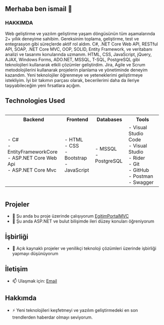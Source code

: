 ## Merhaba ben ismail 👋

### HAKKIMDA
Web geliştirme ve yazılım geliştirme yaşam döngüsünün tüm aşamalarında 2+ yıllık deneyime sahibim. Gereksinim toplama, geliştirme, test ve entegrasyon gibi süreçlerde aktif rol aldım. C#, .NET Core Web API, RESTful API, SOAP, .NET Core MVC, OOP, SOLID, Entity Framework, ve veritabanı analizi ve tasarımı konularında uzmanım. HTML, CSS, JavaScript, jQuery, AJAX, Windows Forms, ADO.NET, MSSQL, T-SQL, PostgreSQL gibi teknolojileri kullanarak etkili çözümler geliştirdim. Jira, Agile ve Scrum metodolojilerini kullanarak projelerin planlama ve yönetiminde deneyim kazandım. Yeni teknolojiler öğrenmeye ve yeteneklerimi geliştirmeye istekliyim. İyi bir takımın parçası olarak, becerilerimi daha da ileriye taşıyabileceğim yeni fırsatlara açığım.

## Technologies Used
<div style="display: flex; justify-content: space-around;">
<table>
  <tr>
    <th>Backend</th>
    <th>Frontend</th>
    <th>Databases</th>
    <th>Tools</th>
  </tr>
  <tr>
    <td>
      - C#<br>
      - EntityFrameworkCore<br>
      - ASP.NET Core Web Api<br>
      - ASP.NET Core Mvc
    </td>
    <td>
      - HTML<br>
      - CSS<br>
      - Bootstrap<br>
      - JavaScript
    </td>
    <td>
      - MSSQL<br>
      - PostgreSQL
    </td>
    <td>
      - Visual Studio Code<br>
      - Visual Studio<br>
      - Rider<br>
      - Git<br>
      - GitHub<br>
      - Postman<br>
      - Swagger
    </td>
  </tr>
</table>
</div>

## Projeler
- 🔭 Şu anda bu proje üzerinde çalışıyorum [EgitimPortalMVC](https://github.com/danismazismail/EgitimProtalMvc)
- 🌱 Şu anda ASP.NET ve bulut bilişimde ileri düzey konuları öğreniyorum

## İşbirliği
- 👯 Açık kaynaklı projeler ve yenilikçi teknoloji çözümleri üzerinde işbirliği yapmayı düşünüyorum

## İletişim
- 📫 Ulaşmak için: [Email](mailto:danismazismail@gmail.com)

## Hakkımda
- ⚡ Yeni teknolojileri keşfetmeyi ve yazılım geliştirmedeki en son trendlerden haberdar olmayı seviyorum.


<!--
**danismazismail/danismazismail** is a ✨ _special_ ✨ repository because its `README.md` (this file) appears on your GitHub profile.

Here are some ideas to get you started:

- 🔭 I’m currently working on ...
- 🌱 I’m currently learning ...
- 👯 I’m looking to collaborate on ...
- 🤔 I’m looking for help with ...
- 💬 Ask me about ...
- 📫 How to reach me: ...
- 😄 Pronouns: ...
- ⚡ Fun fact: ...
-->
